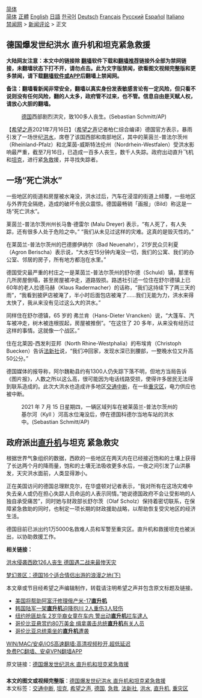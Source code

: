  <!-- 面包屑导航 --> <div class="breadcrumb"><!-- GTranslate: https://gtranslate.io/ -->  <div class="switcher notranslate">  <div class="selected">  <a href="#" onclick="return false;"> 简体</a>  </div>  <div class="option">  <a href="https://www.bannedbook.org" onclick="doGTranslate('zh-CN|zh-CN');jQuery('div.switcher div.selected a').html(jQuery(this).html());return false;" title="简体中文" class="nturl selected"> 简体</a>  <a href="https://www.bannedbook.org/zh-tw/" onclick="doGTranslate('zh-CN|zh-TW');jQuery('div.switcher div.selected a').html(jQuery(this).html());return false;" title="繁體中文" class="nturl"> 正體</a>  <a href="https://www.bannedbook.org/en/" onclick="doGTranslate('zh-CN|en');jQuery('div.switcher div.selected a').html(jQuery(this).html());return false;" title="English" class="nturl"> English</a>  <a href="https://www.bannedbook.org/ja/" onclick="doGTranslate('zh-CN|ja');jQuery('div.switcher div.selected a').html(jQuery(this).html());return false;" title="日本語" class="nturl"> 日語</a>  <a href="https://www.bannedbook.org/ko/" onclick="doGTranslate('zh-CN|ko');jQuery('div.switcher div.selected a').html(jQuery(this).html());return false;" title="한국어" class="nturl"> 한국어</a>  <a href="https://www.bannedbook.org/de/" onclick="doGTranslate('zh-CN|de');jQuery('div.switcher div.selected a').html(jQuery(this).html());return false;" title="Deutsch" class="nturl"> Deutsch</a>  <a href="https://www.bannedbook.org/fr/" onclick="doGTranslate('zh-CN|fr');jQuery('div.switcher div.selected a').html(jQuery(this).html());return false;" title="Français" class="nturl"> Français</a>  <a href="https://www.bannedbook.org/ru/" onclick="doGTranslate('zh-CN|ru');jQuery('div.switcher div.selected a').html(jQuery(this).html());return false;" title="Русский" class="nturl"> Русский</a>  <a href="https://www.bannedbook.org/es/" onclick="doGTranslate('zh-CN|es');jQuery('div.switcher div.selected a').html(jQuery(this).html());return false;" title="Español" class="nturl"> Español</a>  <a href="https://www.bannedbook.org/it/" onclick="doGTranslate('zh-CN|it');jQuery('div.switcher div.selected a').html(jQuery(this).html());return false;" title="Italiano" class="nturl"> Italiano</a>  </div>  </div>      <div class='breadcrumb-sub'><!-- Breadcrumb NavXT 6.3.0 --> <a href="https://www.bannedbook.org/" class="home">禁闻网</a> &gt; <a href="https://www.bannedbook.org/bnews/comments/" class="category">新闻评论</a> &gt; 正文</div></div><h2>德国爆发世纪洪水 直升机和坦克紧急救援</h2> <p class="notice"><b>大陆网友注意：本文中的链接除 <a href="https://github.com/bannedbook/fanqiang" >翻墙</a>软件下载和<a href="https://github.com/killgcd/justmysocks/blob/master/README.md">翻墙推荐</a>链接外全部为禁网链接，未翻墙状态下打不开，请勿点击。此为文字版禁闻，欲看图文视频完整版和更多禁闻，请下载<a href="https://github.com/bannedbook/fanqiang">翻墙软件或APP</a>后翻墙上禁闻网。</p><p>备注：翻墙看新闻非常安全，翻墙以真实身份发表敏感言论有一定风险，但只看不说则没有任何风险，翻的人太多，政府管不过来，也不管。信息自由是天赋人权，请放心大胆的翻墙。</b></p>  <div class="entry"> <figure><figcaption><a href="https://www.bannedbook.org/bnews/tag/%e5%be%b7%e5%9b%bd/" class="st_tag internal_tag" rel="tag" title="标签 德国 下的日志">德国</a>西部剧烈洪灾，致100多人丧生。(Sebastian Schmitt/AP)</figcaption></figure> <p>【<span class='wp_keywordlink_affiliate'><a href="https://www.soundofhope.org" title="希望之声" target="_blank">希望之声</a></span>2021年7月16日】（<a href="https://www.bannedbook.org/bnews/tag/%e5%b8%8c%e6%9c%9b%e4%b9%8b%e5%a3%b0/" class="st_tag internal_tag" rel="tag" title="标签 希望之声 下的日志">希望之声</a>记者柏仁综合编译）德国官方表示，暴雨引发了一场世纪<a href="https://www.bannedbook.org/bnews/tag/%e6%b4%aa%e6%b0%b4/" class="st_tag internal_tag" rel="tag" title="标签 洪水 下的日志">洪水</a>，席卷了该国西部和南部地区，其中的莱茵兰-普法尔茨州（Rheinland-Pfalz）和北莱茵-威斯特法伦州（Nordrhein-Westfalen）受洪水影响最严重，截至7月16日，已造成一百多人丧生，数千人失踪。政府出动直升飞机和<a href="https://www.bannedbook.org/bnews/tag/%e5%9d%a6%e5%85%8b/" class="st_tag internal_tag" rel="tag" title="标签 坦克 下的日志">坦克</a>，进行紧<a href="https://www.bannedbook.org/bnews/tag/%E6%80%A5%E6%95%91/" class="st_tag internal_tag" rel="tag" title="标签 急救 下的日志">急救</a>援，并寻找失踪者。</p> <h2><strong>一场</strong>“<strong>死亡洪水</strong>”</h2> <p>一些地区的街道和房屋被水淹没，洪水过后，汽车在浸湿的街道上倾覆，一些地区与外界完全隔绝，造成的破坏令民众震惊。德国最畅销「画报」（Bild）称这是一场“死亡洪水”。</p> <p>莱茵兰-普法尔茨州州长马鲁·德雷尔 (Malu Dreyer) 表示，“有人死了，有人失踪，还有很多人处于危险之中。” “我们从未见过这样的灾难。这真的是毁灭性的。”</p> <p>在莱茵兰-普法尔茨州的巴德挪伊纳尔（Bad Neuenahr），21岁民众贝利夏（Agron Berischa）表示说，“大水在15分钟内淹没一切，我们的公寓、我们的办公室、邻居的房子，所有地方都泡在水里。”</p>  <p>德国受灾最严重的村庄之一是莱茵兰-普法尔茨州的舒尔德（Schuld）镇，那里有几所房屋倒塌，甚至房屋被冲走，道路毁损。路透社引述一位住在舒尔德镇上已60年的老人拉德马赫（Klaus Radermacher）的话称，“我们这持续下了两三天的雨”，“我看到披萨店被淹了，半小时后面包店被淹了……我们无能为力，洪水来得太快了，我从来没有见过这么大的洪水。”</p> <p>同样住在舒尔德镇，65 岁的 弗兰肯（Hans-Dieter Vrancken）说，“大篷车、汽车被冲走，树木被连根拔起，房屋被推倒”。“在这住了 20 多年，从来没有经历过这样的事情。这就像一个战区。”</p> <p>住在北莱因-西发利亚邦（North Rhine-Westphalia）的布埃肯（Christoph Buecken）告诉<a href="https://www.bannedbook.org/bnews/tag/%e6%b3%95%e6%96%b0%e7%a4%be/" class="st_tag internal_tag" rel="tag" title="标签 法新社 下的日志">法新社</a>说，“我们冲回家，发现水深已到腰部，一整晚水位又升高50公分。”</p> <p>德国媒体的报导称，阿尔魏勒县约有1300人仍失踪下落不明，但地方当局告诉《图片报》，人数之所以这么高，很可能因为电话线路受损，使得许多居民无法得到联系造成的。此次大洪水也造成许多地区<a href="https://www.bannedbook.org/bnews/tag/%E4%BA%A4%E9%80%9A%E4%B8%AD%E6%96%AD/" class="st_tag internal_tag" rel="tag" title="标签 交通中断 下的日志">交通中断</a>，在一些<a href="https://www.bannedbook.org/bnews/tag/%E9%87%8D%E7%81%BE%E5%8C%BA/" class="st_tag internal_tag" rel="tag" title="标签 重灾区 下的日志">重灾区</a>，电力供应也被中断。</p>  <figure><figcaption>2021 年 7 月 15 日星期四，一辆区域列车在被莱茵兰-普法尔茨州的基尔河（Kyll ）河高水位淹没后，停在德国科德尔当地车站的洪水中。(Sebastian Schmitt/AP)</figcaption></figure> <h2><strong>政府派出<a href="https://www.bannedbook.org/bnews/tag/%e7%9b%b4%e5%8d%87%e6%9c%ba/" class="st_tag internal_tag" rel="tag" title="标签 直升机 下的日志">直升机</a>与坦克 紧急救灾</strong></h2> <p>根据世界气象组织的数据，西欧的一些地区在两天内在已经接近饱和的土壤上获得了长达两个月的降雨量，饱和的土壤无法吸收更多水后，一夜之间引发了山洪暴发，天灾洪水面前，人类显得渺小。</p> <p>正在美国访问的德国总理默克尔，在华盛顿对记者表示，“我对所有在这场灾难中失去亲人或仍在担心失踪人员命运的人表示同情。”她说德国政府不会让受影响的人独自承受痛苦”，同时她与财政部长舒尔茨（Olaf Scholz）保持着密切联系，在保障紧急救助的同时，也制定一项长期的财政援助战略，以帮助恢复受灾地区的经济生活。</p> <p>德国目前已派出约1万5000名救难人员和军警至重灾区。直升机和救援坦克也被派出，以协助救援工作。</p> <p><strong>相关链接：</strong></p>  <p><a href="https://www.soundofhope.org/post/526349?lang=b5">洪水侵袭西欧126人丧生 德国遇二战来最惨天灾</a></p> <p><a href="https://www.soundofhope.org/post/521756?lang=b5">梦幻景区：德国16个适合情侣出游的浪漫之地(下)</a></p> <p>本文章或节目经希望之声编辑制作，转载请注明希望之声并包含原文标题及链接。 </p> <ul class='op-related-articles' title='相关阅读'> <li><a href='https://www.bannedbook.org/bnews/baitai/20210713/1586113.html' target='_blank'>美国将帮助阿富汗修理俄产米-17<b>直升机</b></a></li> <li><a href='https://www.bannedbook.org/bnews/baitai/20210712/1585412.html' target='_blank'>韩国陆军一架<b>直升机</b>迫降抱川 2人重伤3人轻伤</a></li> <li><a href='https://www.bannedbook.org/bnews/topimagenews/20210704/1579885.html' target='_blank'>纽约抢匪劫车 2岁华裔女童在车内 警出动<b>直升机</b>拦车逮人</a></li> <li><a href='https://www.bannedbook.org/bnews/baitai/20210627/1575365.html' target='_blank'>哥伦比亚悬赏约80万美金 缉拿袭击总统<b>直升机</b>有关人员</a></li> <li><a href='https://www.bannedbook.org/bnews/baitai/20210626/1574994.html' target='_blank'>哥伦比亚总统乘坐的<b>直升机</b>遭袭</a></li> </ul> <p class="texttj"> <a href="https://github.com/bannedbook/fanqiang/wiki/V2ray%E6%9C%BA%E5%9C%BA" target="_blank">WIN/MAC/安卓/iOS高速翻墙:高清视频秒开,超低延迟</a><br/> <a href="https://github.com/bannedbook/fanqiang/wiki/%E7%A6%81%E9%97%BB%E7%BD%91%E5%AE%89%E5%8D%93%E7%BF%BB%E5%A2%99%E6%96%B0%E9%97%BBAPP" target="_blank">免费PC翻墙、安卓VPN翻墙APP</a></p> <p>原文链接：<a class="src_link"  href="https://www.soundofhope.org/post/526538" target="_blank">德国爆发世纪洪水 直升机和坦克紧急救援</a></p><a name='sharetosocial'></a>  <div style="margin-bottom:5px;padding-bottom:5px;clear:both"> <div id="archive-pix-1" class="banner-ads"> <!-- AuctionX Display platform tag START --> <div id="26318x728x90x621x_ADSLOT2" clicktrack="%%CLICK_URL_ESC%%"></div> <!-- AuctionX Display platform tag END --> </div> <div id="archive-pix-2" class="banner-ads"> <!-- AuctionX Display platform tag START --> <div id="26315x300x250x621x_ADSLOT2" clicktrack="%%CLICK_URL_ESC%%"></div> <!-- AuctionX Display platform tag END --> </div> </div>    <div id="archive-pix-1" class="banner-ads"> <!-- AuctionX Display platform tag START --> <div id="26318x728x90x621x_ADSLOT3" clicktrack="%%CLICK_URL_ESC%%"></div> <!-- AuctionX Display platform tag END --> </div> <div><b>本文的图文或视频完整版</b>：<a href='https://www.bannedbook.org/bnews/comments/20210717/1588957.html'>德国爆发世纪洪水 直升机和坦克紧急救援</a></div>  </div><!--END ENTRY--> <div class="postfooter"> <div>本文标签：<a href="https://www.bannedbook.org/bnews/tag/%E4%BA%A4%E9%80%9A%E4%B8%AD%E6%96%AD/" rel="tag">交通中断</a>, <a href="https://www.bannedbook.org/bnews/tag/%e5%9d%a6%e5%85%8b/" rel="tag">坦克</a>, <a href="https://www.bannedbook.org/bnews/tag/%e5%b8%8c%e6%9c%9b%e4%b9%8b%e5%a3%b0/" rel="tag">希望之声</a>, <a href="https://www.bannedbook.org/bnews/tag/%e5%be%b7%e5%9b%bd/" rel="tag">德国</a>, <a href="https://www.bannedbook.org/bnews/tag/%E6%80%A5%E6%95%91/" rel="tag">急救</a>, <a href="https://www.bannedbook.org/bnews/tag/%e6%b3%95%e6%96%b0%e7%a4%be/" rel="tag">法新社</a>, <a href="https://www.bannedbook.org/bnews/tag/%e6%b4%aa%e6%b0%b4/" rel="tag">洪水</a>, <a href="https://www.bannedbook.org/bnews/tag/%e7%9b%b4%e5%8d%87%e6%9c%ba/" rel="tag">直升机</a>, <a href="https://www.bannedbook.org/bnews/tag/%E9%87%8D%E7%81%BE%E5%8C%BA/" rel="tag">重灾区</a></div>  </div><!--END POSTFOOTER--> 